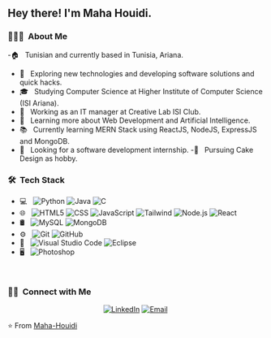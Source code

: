 
<h2> Hey there! I'm Maha Houidi.</h2>

<h3> 👨🏻‍💻 &nbsp;About Me </h3>

-:house: &nbsp; Tunisian and currently based in Tunisia, Ariana.  
- 🤔 &nbsp; Exploring new technologies and developing software solutions and quick hacks.
- 🎓 &nbsp; Studying Computer Science at Higher Institute of Computer Science (ISI Ariana).
- 💼 &nbsp; Working as an IT manager at Creative Lab ISI Club.
- 🌱 &nbsp; Learning more about Web Development and Artificial Intelligence.
- 📚 &nbsp; Currently learning  MERN Stack using ReactJS, NodeJS, ExpressJS and MongoDB.
- 👯 &nbsp; Looking for a software development internship. 
-:cake: &nbsp; Pursuing Cake Design as hobby.

<h3> 🛠 &nbsp;Tech Stack</h3>

- 💻 &nbsp;
  ![Python](https://img.shields.io/badge/-Python-333333?style=flat&logo=python)
  ![Java](https://img.shields.io/badge/-Java-333333?style=flat&logo=Java&logoColor=007396)
  ![C](https://img.shields.io/badge/-C-333333?style=flat&logo=C%2B%2B&logoColor=00599C)
- 🌐 &nbsp;
  ![HTML5](https://img.shields.io/badge/-HTML5-333333?style=flat&logo=HTML5)
  ![CSS](https://img.shields.io/badge/-CSS-333333?style=flat&logo=CSS3&logoColor=1572B6)
  ![JavaScript](https://img.shields.io/badge/-JavaScript-333333?style=flat&logo=javascript)
  ![Tailwind](https://img.shields.io/badge/-Tailwind-333333?style=flat&logo=tailwind.css&logoColor=563D7C)
  ![Node.js](https://img.shields.io/badge/-Node.js-333333?style=flat&logo=node.js)
  ![React](https://img.shields.io/badge/-React-333333?style=flat&logo=react)
- 🛢 &nbsp;
  ![MySQL](https://img.shields.io/badge/-MySQL-333333?style=flat&logo=mysql)
  ![MongoDB](https://img.shields.io/badge/-MongoDB-333333?style=flat&logo=mongodb)
- ⚙️ &nbsp;
  ![Git](https://img.shields.io/badge/-Git-333333?style=flat&logo=git)
  ![GitHub](https://img.shields.io/badge/-GitHub-333333?style=flat&logo=github)
- 🔧 &nbsp;
  ![Visual Studio Code](https://img.shields.io/badge/-Visual%20Studio%20Code-333333?style=flat&logo=visual-studio-code&logoColor=007ACC)
  ![Eclipse](https://img.shields.io/badge/-Eclipse-333333?style=flat&logo=eclipse-ide&logoColor=2C2255)
- 🖥 &nbsp;
  ![Photoshop](https://img.shields.io/badge/-Photoshop-333333?style=flat&logo=adobe-photoshop)
<br/>


<h3> 🤝🏻 &nbsp;Connect with Me </h3>

<p align="center">
<a href="https://www.linkedin.com/in/maha-houidi/"><img alt="LinkedIn" src="https://img.shields.io/badge/LinkedIn-blue?style=flat-square&logo=linkedin"></a>
<a href="mailto:maha.houidi@etudiant-isi.utm.tn"><img alt="Email" src="https://img.shields.io/badge/Email-blue?style=flat-square&logo=gmail"></a>
</p>

⭐️ From [Maha-Houidi](https://github.com/Maha-Houidi)

<!---
Maha-Houidi/Maha-Houidi is a ✨ special ✨ repository because its `README.md` (this file) appears on your GitHub profile.
You can click the Preview link to take a look at your changes.
--->
